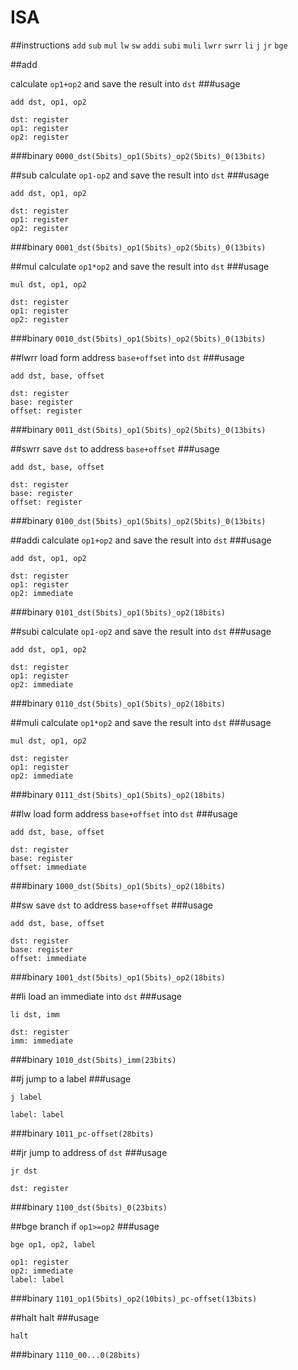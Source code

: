 ISA
=====
##instructions
`add` `sub` `mul` `lw` `sw` `addi` `subi` `muli` `lwrr` `swrr` `li` `j` `jr` `bge` 

##add

calculate `op1+op2` and save the result into `dst`
###usage
```
add dst, op1, op2

dst: register
op1: register
op2: register
```
###binary
`0000_dst(5bits)_op1(5bits)_op2(5bits)_0(13bits)`


##sub
calculate `op1-op2` and save the result into `dst`
###usage
```
add dst, op1, op2

dst: register
op1: register
op2: register
```
###binary
`0001_dst(5bits)_op1(5bits)_op2(5bits)_0(13bits)`


##mul
calculate `op1*op2` and save the result into `dst`
###usage
```
mul dst, op1, op2

dst: register
op1: register
op2: register
```
###binary
`0010_dst(5bits)_op1(5bits)_op2(5bits)_0(13bits)`


##lwrr
load form address `base+offset` into `dst`
###usage
```
add dst, base, offset

dst: register
base: register
offset: register
```
###binary
`0011_dst(5bits)_op1(5bits)_op2(5bits)_0(13bits)`


##swrr
save `dst` to address `base+offset`
###usage
```
add dst, base, offset

dst: register
base: register
offset: register
```
###binary
`0100_dst(5bits)_op1(5bits)_op2(5bits)_0(13bits)`


##addi
calculate `op1+op2` and save the result into `dst`
###usage
```
add dst, op1, op2

dst: register
op1: register
op2: immediate
```
###binary
`0101_dst(5bits)_op1(5bits)_op2(18bits)`

##subi
calculate `op1-op2` and save the result into `dst`
###usage
```
add dst, op1, op2

dst: register
op1: register
op2: immediate
```
###binary
`0110_dst(5bits)_op1(5bits)_op2(18bits)`


##muli
calculate `op1*op2` and save the result into `dst`
###usage
```
mul dst, op1, op2

dst: register
op1: register
op2: immediate
```
###binary
`0111_dst(5bits)_op1(5bits)_op2(18bits)`


##lw
load form address `base+offset` into `dst`
###usage
```
add dst, base, offset

dst: register
base: register
offset: immediate
```
###binary
`1000_dst(5bits)_op1(5bits)_op2(18bits)`


##sw
save `dst` to address `base+offset`
###usage
```
add dst, base, offset

dst: register
base: register
offset: immediate
```
###binary
`1001_dst(5bits)_op1(5bits)_op2(18bits)`


##li
load an immediate into `dst`
###usage
```
li dst, imm

dst: register
imm: immediate
```
###binary
`1010_dst(5bits)_imm(23bits)`

##j
jump to a label
###usage
```
j label

label: label
```
###binary
`1011_pc-offset(28bits)`

##jr
jump to address of `dst`
###usage
```
jr dst

dst: register
```
###binary
`1100_dst(5bits)_0(23bits)`

##bge
branch if `op1>=op2`
###usage
```
bge op1, op2, label

op1: register
op2: immediate
label: label
```
###binary
`1101_op1(5bits)_op2(10bits)_pc-offset(13bits)`

##halt
halt
###usage
```
halt
```
###binary
`1110_00...0(28bits)`

